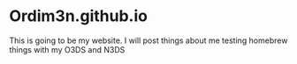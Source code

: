# Ordim3n.github.io
This is going to be my website. I will post things about me testing homebrew things with my O3DS and N3DS
